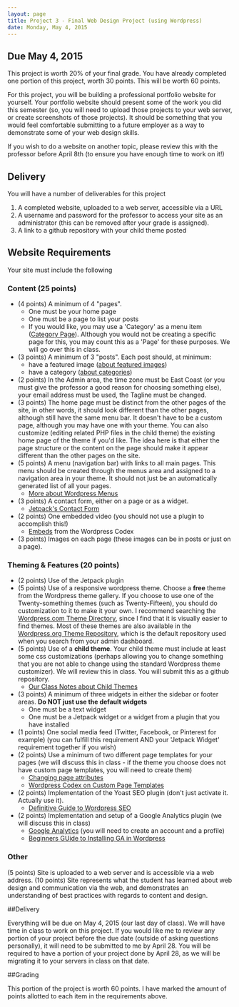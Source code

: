 ```yaml
---
layout: page
title: Project 3 - Final Web Design Project (using Wordpress)
date: Monday, May 4, 2015
---
```


## Due May 4, 2015

This project is worth 20% of your final grade.  You have already completed one portion of this project, worth 30 points.  This will be worth 60 points.

For this project, you will be building a professional portfolio website for yourself.  Your portfolio website should present some of the work you did this semester (so, you will need to upload those projects to your web server, or create screenshots of those projects).  It should be something that you would feel comfortable submitting to a future employer as a way to demonstrate some of your web design skills.

If you wish to do a website on another topic, please review this with the professor before April 8th (to ensure you have enough time to work on it!)

## Delivery

You will have a number of deliverables for this project

1. A completed website, uploaded to a web server, accessible via a URL
2. A username and password for the professor to access your site as an administrator (this can be removed after your grade is assigned).
3. A link to a github repository with your child theme posted

## Website Requirements

Your site must include the following

### Content (25 points)

- (4 points)  A minimum of 4 "pages".
  - One must be your home page
  - One must be a page to list your posts
  - If you would like, you may use a 'Category' as a menu item ([Category Page](https://en.support.wordpress.com/category-pages/)).  Although you would not be creating a specific page for this, you may count this as a 'Page' for these purposes.  We will go over this in class.
- (3 points)  A minimum of 3 "posts".  Each post should, at minimum:
  - have a featured image ([about featured images](https://en.support.wordpress.com/featured-images/))
  - have a category ([about categories](https://en.support.wordpress.com/posts/categories/))
- (2 points) In the Admin area, the time zone must be East Coast (or you must give the professor a good reason for choosing something else), your email address must be used, the Tagline must be changed.
- (3 points) The home page must be distinct from the other pages of the site, in other words, it should look different than the other pages, although still have the same menu bar. It doesn't have to be a custom page, although you may have one with your theme. You can also customize (editing related PHP files in the child theme) the existing home page of the theme if you'd like. The idea here is that either the page structure or the content on the page should make it appear different than the other pages on the site. 
- (5 points) A menu (navigation bar) with links to all main pages.  This menu should be created through the menus area and assigned to a navigation area in your theme.  It should not just be an automatically generated list of all your pages.
  - [More about Wordpress Menus](https://en.support.wordpress.com/menus/)
- (3 points) A contact form, either on a page or as a widget.
  - [Jetpack's Contact Form](http://jetpack.me/support/contact-form/)
- (2 points) One embedded video (you should not use a plugin to accomplish this!)
  - [Embeds](https://codex.wordpress.org/Embeds) from the Wordpress Codex
- (3 points) Images on each page (these images can be in posts or just on a page).

### Theming & Features (20 points)

- (2 points) Use of the Jetpack plugin
- (5 points) Use of a responsive wordpress theme.  Choose a **free** theme from the Wordpress theme gallery.  If you choose to use one of the Twenty-something themes (such as Twenty-Fifteen), you should do customization to it to make it your own.  I recommend searching the [Wordpress.com Theme Directory](https://theme.wordpress.com/), since I find that it is visually easier to find themes.  Most of these themes are also available in the [Wordpress.org Theme Repository](https://wordpress.org/themes/), which is the default repository used when you search from your admin dashboard.
- (5 points) Use of a **child theme**.  Your child theme must include at least some css customizations (perhaps allowing you to change something that you are not able to change using the standard Wordpress theme customizer).  We will review this in class.  You will submit this as a github repository.
  - [Our Class Notes about Child Themes](http://spring2015.professorpipe.com/wordpress-part3/)
- (3 points) A minimum of three widgets in either the sidebar or footer areas.  **Do NOT just use the default widgets**
  - One must be a text widget
  - One must be a Jetpack widget or a widget from a plugin that you have installed
- (1 points) One social media feed (Twitter, Facebook, or Pinterest for example) (you can fulfill this requirement AND your 'Jetpack Widget' requirement together if you wish)
- (2 points) Use a minimum of two different page templates for your pages (we will discuss this in class - if the theme you choose does not have custom page templates, you will need to create them)
  - [Changing page attributes](https://en.support.wordpress.com/pages/page-attributes/)
  - [Wordpress Codex on Custom Page Templates](https://codex.wordpress.org/Page_Templates)
- (2 points) Implementation of the Yoast SEO plugin (don't just activate it.  Actually use it).
  - [Definitive Guide to Wordpress SEO](https://yoast.com/articles/wordpress-seo/)
- (2 points) Implementation and setup of a Google Analytics plugin (we will discuss this in class)
  - [Google Analytics](http://www.google.com/analytics/) (you will need to create an account and a profile)
  - [Beginners GUide to Installing GA in Wordpress](http://www.wpbeginner.com/beginners-guide/how-to-install-google-analytics-in-wordpress/)

### Other

(5 points) Site is uploaded to a web server and is accessible via a web address.
(10 points) Site represents what the student has learned about web design and communication via the web, and demonstrates an understanding of best practices with regards to content and design.

##Delivery 

Everything will be due on May 4, 2015 (our last day of class).  We will have time in class to work on this project.  If you would like me to review any portion of your project before the due date (outside of asking questions personally), it will need to be submitted to me by April 28.  You will be required to have a portion of your project done by April 28, as we will be migrating it to your servers in class on that date.

##Grading

This portion of the project is worth 60 points.  I have marked the amount of points allotted to each item in the requirements above.

